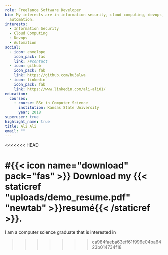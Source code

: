 ```yaml
---
role: Freelance Software Developer
bio: My interests are in information security, cloud computing, devops, and
  automation.
interests:
  - Information Security
  - Cloud Computing
  - Devops
  - Automation
social:
  - icon: envelope
    icon_pack: fas
    link: /#contact
  - icon: github
    icon_pack: fab
    link: https://github.com/bu3alwa
  - icon: linkedin
    icon_pack: fab
    link: https://www.linkedin.com/ali-ali01/
education:
  courses:
    - course: BSc in Computer Science
      institution: Kansas State University
      year: 2018
superuser: true
highlight_name: true
title: Ali Ali
email: ""
---
```

<<<<<<< HEAD

#{{< icon name="download" pack="fas" >}} Download my {{< staticref "uploads/demo_resume.pdf" "newtab" >}}resumé{{< /staticref >}}.
=======
I am a computer science graduate that is interested in
>>>>>>> ca984faeba63eff61f996e04ba6423b014734f18
